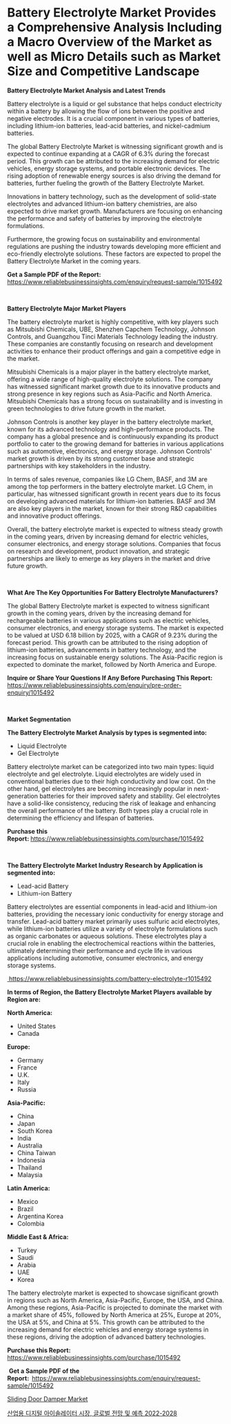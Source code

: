 <p><h1>Battery Electrolyte Market Provides a Comprehensive Analysis Including a Macro Overview of the Market as well as Micro Details such as Market Size and Competitive Landscape</h1></p><p><strong>Battery Electrolyte Market Analysis and Latest Trends</strong></p>
<p><p>Battery electrolyte is a liquid or gel substance that helps conduct electricity within a battery by allowing the flow of ions between the positive and negative electrodes. It is a crucial component in various types of batteries, including lithium-ion batteries, lead-acid batteries, and nickel-cadmium batteries.</p><p>The global Battery Electrolyte Market is witnessing significant growth and is expected to continue expanding at a CAGR of 6.3% during the forecast period. This growth can be attributed to the increasing demand for electric vehicles, energy storage systems, and portable electronic devices. The rising adoption of renewable energy sources is also driving the demand for batteries, further fueling the growth of the Battery Electrolyte Market.</p><p>Innovations in battery technology, such as the development of solid-state electrolytes and advanced lithium-ion battery chemistries, are also expected to drive market growth. Manufacturers are focusing on enhancing the performance and safety of batteries by improving the electrolyte formulations.</p><p>Furthermore, the growing focus on sustainability and environmental regulations are pushing the industry towards developing more efficient and eco-friendly electrolyte solutions. These factors are expected to propel the Battery Electrolyte Market in the coming years.</p></p>
<p><strong>Get a Sample PDF of the Report:&nbsp;</strong> <a href="https://www.reliablebusinessinsights.com/enquiry/request-sample/1015492">https://www.reliablebusinessinsights.com/enquiry/request-sample/1015492</a></p>
<p>&nbsp;</p>
<p><strong>Battery Electrolyte Major Market Players</strong></p>
<p><p>The battery electrolyte market is highly competitive, with key players such as Mitsubishi Chemicals, UBE, Shenzhen Capchem Technology, Johnson Controls, and Guangzhou Tinci Materials Technology leading the industry. These companies are constantly focusing on research and development activities to enhance their product offerings and gain a competitive edge in the market.</p><p>Mitsubishi Chemicals is a major player in the battery electrolyte market, offering a wide range of high-quality electrolyte solutions. The company has witnessed significant market growth due to its innovative products and strong presence in key regions such as Asia-Pacific and North America. Mitsubishi Chemicals has a strong focus on sustainability and is investing in green technologies to drive future growth in the market.</p><p>Johnson Controls is another key player in the battery electrolyte market, known for its advanced technology and high-performance products. The company has a global presence and is continuously expanding its product portfolio to cater to the growing demand for batteries in various applications such as automotive, electronics, and energy storage. Johnson Controls' market growth is driven by its strong customer base and strategic partnerships with key stakeholders in the industry.</p><p>In terms of sales revenue, companies like LG Chem, BASF, and 3M are among the top performers in the battery electrolyte market. LG Chem, in particular, has witnessed significant growth in recent years due to its focus on developing advanced materials for lithium-ion batteries. BASF and 3M are also key players in the market, known for their strong R&D capabilities and innovative product offerings.</p><p>Overall, the battery electrolyte market is expected to witness steady growth in the coming years, driven by increasing demand for electric vehicles, consumer electronics, and energy storage solutions. Companies that focus on research and development, product innovation, and strategic partnerships are likely to emerge as key players in the market and drive future growth.</p></p>
<p>&nbsp;</p>
<p><strong>What Are The Key Opportunities For Battery Electrolyte Manufacturers?</strong></p>
<p><p>The global Battery Electrolyte market is expected to witness significant growth in the coming years, driven by the increasing demand for rechargeable batteries in various applications such as electric vehicles, consumer electronics, and energy storage systems. The market is expected to be valued at USD 6.18 billion by 2025, with a CAGR of 9.23% during the forecast period. This growth can be attributed to the rising adoption of lithium-ion batteries, advancements in battery technology, and the increasing focus on sustainable energy solutions. The Asia-Pacific region is expected to dominate the market, followed by North America and Europe.</p></p>
<p><strong>Inquire or Share Your Questions If Any Before Purchasing This Report:</strong> <a href="https://www.reliablebusinessinsights.com/enquiry/pre-order-enquiry/1015492">https://www.reliablebusinessinsights.com/enquiry/pre-order-enquiry/1015492</a></p>
<p>&nbsp;</p>
<p><strong>Market Segmentation</strong></p>
<p><strong>The Battery Electrolyte Market Analysis by types is segmented into:</strong></p>
<p><ul><li>Liquid Electrolyte</li><li>Gel Electrolyte</li></ul></p>
<p><p>Battery electrolyte market can be categorized into two main types: liquid electrolyte and gel electrolyte. Liquid electrolytes are widely used in conventional batteries due to their high conductivity and low cost. On the other hand, gel electrolytes are becoming increasingly popular in next-generation batteries for their improved safety and stability. Gel electrolytes have a solid-like consistency, reducing the risk of leakage and enhancing the overall performance of the battery. Both types play a crucial role in determining the efficiency and lifespan of batteries.</p></p>
<p><strong>Purchase this Report:&nbsp;</strong><a href="https://www.reliablebusinessinsights.com/purchase/1015492">https://www.reliablebusinessinsights.com/purchase/1015492</a></p>
<p>&nbsp;</p>
<p><strong>The Battery Electrolyte Market Industry Research by Application is segmented into:</strong></p>
<p><ul><li>Lead-acid Battery</li><li>Lithium-ion Battery</li></ul></p>
<p><p>Battery electrolytes are essential components in lead-acid and lithium-ion batteries, providing the necessary ionic conductivity for energy storage and transfer. Lead-acid battery market primarily uses sulfuric acid electrolytes, while lithium-ion batteries utilize a variety of electrolyte formulations such as organic carbonates or aqueous solutions. These electrolytes play a crucial role in enabling the electrochemical reactions within the batteries, ultimately determining their performance and cycle life in various applications including automotive, consumer electronics, and energy storage systems.</p></p>
<p><a href="https://www.reliablebusinessinsights.com/battery-electrolyte-r1015492">&nbsp;https://www.reliablebusinessinsights.com/battery-electrolyte-r1015492</a></p>
<p><strong>In terms of Region, the Battery Electrolyte Market Players available by Region are:</strong></p>
<p>
    <p> <strong> North America: </strong>
        <ul>
            <li>United States</li>
            <li>Canada</li>
        </ul>
        </p> 
    <p> <strong> Europe: </strong>
        <ul>
            <li>Germany</li>
            <li>France</li>
            <li>U.K.</li>
            <li>Italy</li>
            <li>Russia</li>
        </ul>
        </p> 
    <p> <strong> Asia-Pacific: </strong>
        <ul>
            <li>China</li>
            <li>Japan</li>
            <li>South Korea</li>
            <li>India</li>
            <li>Australia</li>
            <li>China Taiwan</li>
            <li>Indonesia</li>
            <li>Thailand</li>
            <li>Malaysia</li>
        </ul>
        </p> 
    <p> <strong> Latin America: </strong>
        <ul>
            <li>Mexico</li>
            <li>Brazil</li>
            <li>Argentina Korea</li>
            <li>Colombia</li>
        </ul>
        </p> 
    <p> <strong> Middle East & Africa: </strong>
        <ul>
            <li>Turkey</li>
            <li>Saudi</li>
            <li>Arabia</li>
            <li>UAE</li>
            <li>Korea</li>
        </ul>
    </p>
    </p>
<p><p>The battery electrolyte market is expected to showcase significant growth in regions such as North America, Asia-Pacific, Europe, the USA, and China. Among these regions, Asia-Pacific is projected to dominate the market with a market share of 45%, followed by North America at 25%, Europe at 20%, the USA at 5%, and China at 5%. This growth can be attributed to the increasing demand for electric vehicles and energy storage systems in these regions, driving the adoption of advanced battery technologies.</p></p>
<p><strong>Purchase this Report: </strong><a href="https://www.reliablebusinessinsights.com/purchase/1015492">https://www.reliablebusinessinsights.com/purchase/1015492</a></p>
<p>&nbsp;<strong>Get a Sample PDF of the Report:&nbsp;&nbsp;</strong><a href="https://www.reliablebusinessinsights.com/enquiry/request-sample/1015492">https://www.reliablebusinessinsights.com/enquiry/request-sample/1015492</a></p>
<p><strong></strong></p>
<p><p><a href="https://issuu.com/reportprime-2/docs/sliding-door-damper-market-size-2030.pptx">Sliding Door Damper Market</a></p><p><a href="https://github.com/laholand/Market-Research-Report-List-4/blob/main/2412211130852.md">산업용 디지털 아이솔레이터 시장, 글로벌 전망 및 예측 2022-2028</a></p></p>